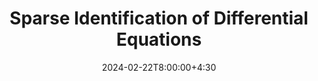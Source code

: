 ---
type: lecture
date: 2024-02-22T8:00:00+4:30
title: Sparse Identification of Differential Equations 
tldr: "A brief introduction to discovering nonlinear differential equations from data with sparse regression techniques."
thumbnail: /content/notes/04_intro_eqn_learning/lorenz_system_files/lorenz_system_14_0.png
hide_from_announcments: true
links: 
    - url: /content/notes/04_intro_eqn_learning/lorenz_system
      name: Notes 
---